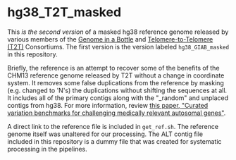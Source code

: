 # hg38_T2T_masked
This *is the second version* of a masked hg38 reference genome released by various members of the [Genome in a Bottle](https://www.nist.gov/programs-projects/genome-bottle) and [Telomere-to-Telomere (T2T)](https://sites.google.com/ucsc.edu/t2tworkinggroup) Consortiums.  The first version is the version labeled `hg38_GIAB_masked` in this repository.

Briefly, the reference is an attempt to recover some of the benefits of the CHM13 reference genome released by T2T without a change in coordinate system.
It removes some false duplications from the reference by masking (e.g. changed to 'N's) the duplications without shifting the sequences at all.
It includes all of the primary contigs along with the "_random" and unplaced contigs from hg38.
For more information, review [this paper, "Curated variation benchmarks for challenging medically relevant autosomal genes"](https://doi.org/10.1038/s41587-021-01158-1).

A direct link to the reference file is included in `get_ref.sh`.
The reference genome itself was unaltered for our processing.
The ALT contig file included in this repository is a dummy file that was created for systematic processing in the pipelines.

